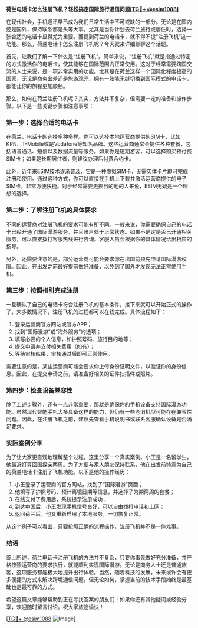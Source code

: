 **荷兰电话卡怎么注册飞机？轻松搞定国际旅行通信问题[[TG💪+ @esim1088](https://t.me/s/esim1088)]**

在现代社会，手机通讯早已成为我们日常生活中不可或缺的一部分。无论是在国内还是国外，保持联系都是头等大事。尤其是当你计划去荷兰旅行或居住时，选择一张合适的电话卡显得尤为重要。而提到荷兰的电话卡，就不得不提“注册飞机”这一功能。那么，荷兰电话卡怎么注册飞机呢？今天就来详细聊聊这个话题。

首先，让我们了解一下什么是“注册飞机”。简单来说，“注册飞机”就是指通过特定的方式激活你的电话卡，使其能够在国际范围内正常使用。这对于经常需要跨国交流的人士来说，是一项非常实用的功能。尤其是在荷兰这样一个国际化程度极高的国家，无论是商务出差还是旅游观光，拥有一张能无缝切换到国际模式的电话卡，都能让你的旅程更加顺畅。

那么，如何在荷兰注册飞机呢？其实，方法并不复杂，但需要一定的准备和操作步骤。以下是一些关键步骤和注意事项：

### 第一步：选择合适的电话卡

在荷兰，电话卡的选择多种多样。你可以选择本地运营商提供的SIM卡，比如KPN、T-Mobile或是Vodafone等知名品牌。这些运营商通常会提供各种套餐，包括语音通话、短信以及数据流量等服务。如果你是短期游客，可以选择购买预付费SIM卡；如果是长期居住者，则建议办理后付费合约卡。

此外，近年来ESIM技术逐渐普及，它是一种虚拟SIM卡，无需实体卡片即可完成注册和使用。通过这种方式，你可以直接在手机上下载并激活运营商提供的电子SIM卡，非常方便快捷。对于经常需要更换目的地的人来说，ESIM无疑是一个理想的选择。

### 第二步：了解注册飞机的具体要求

不同的运营商对注册飞机的要求可能有所不同。一般来说，你需要确保自己的电话卡已经开通了国际漫游服务，并且账户处于正常状态。如果不确定是否已开通相关服务，可以直接拨打客服热线进行咨询。客服人员会根据你的具体情况给出相应的指导。

另外，还需要注意的是，部分运营商可能会要求你在出国前预先申请国际漫游权限。因此，在出发之前最好提前做好准备，以免到了国外才发现无法正常使用手机。

### 第三步：按照指引完成注册

一旦确认了自己的电话卡符合注册飞机的基本条件，接下来就可以开始正式的操作了。大多数情况下，注册飞机的过程都可以在线完成。具体流程如下：

1. 登录运营商官方网站或官方APP；
2. 找到“国际漫游”或“海外服务”的选项；
3. 填写必要的个人信息，如护照号码、旅行目的地等；
4. 提交申请并支付相关费用（如有）；
5. 等待审核结果，审核通过后即可正常使用。

需要注意的是，某些运营商可能会要求你上传身份证明文件，以验证你的身份信息。因此，在提交申请之前，请准备好相关的证件扫描件或照片。

### 第四步：检查设备兼容性

除了上述步骤外，还有一点非常重要，那就是确保你的手机设备支持国际漫游功能。虽然现代智能手机大多具备这样的能力，但仍有一些老旧机型可能存在兼容性问题。因此，在注册飞机之前，建议先查看手机说明书或联系客服确认设备是否满足要求。

### 实际案例分享

为了让大家更直观地理解整个过程，这里分享一个真实案例。小王是一名留学生，他最近打算回国探亲两周。为了方便与家人朋友保持联系，他在出发前特意为自己的荷兰电话卡注册了飞机功能。以下是他的操作经历：

1. 小王登录了运营商的官方网站，找到了“国际漫游”页面；
2. 他填写了护照号码、预计离境日期等信息，并选择了为期两周的套餐；
3. 在线支付了费用后，系统提示注册成功；
4. 到达中国后，小王发现手机信号良好，可以自由拨打电话和上网；
5. 返回荷兰后，他又重新启用了本地服务，一切恢复正常。

从这个例子可以看出，只要按照正确的流程操作，注册飞机并不是一件难事。

### 结语

综上所述，荷兰电话卡注册飞机的方法并不复杂，只要你事先做好充分准备，并严格按照运营商的要求执行，就能顺利实现国际漫游。无论是商务人士还是普通旅客，这项服务都能极大地提升出行体验。当然，随着科技的发展，未来或许会有更多便捷的方式来解决跨境通信问题。但无论如何，掌握当前的技术手段始终是最基础也是最可靠的方式。

希望这篇文章能够帮助到正在寻找答案的朋友们！如果你还有其他疑问或经验分享，欢迎随时留言讨论。祝大家旅途愉快！

[[TG💪+ @esim1088](https://t.me/s/esim1088) ![Image](https://i.postimg.cc/4NQfJmqS/Snipaste-2025-05-13-00-14-12.png)]